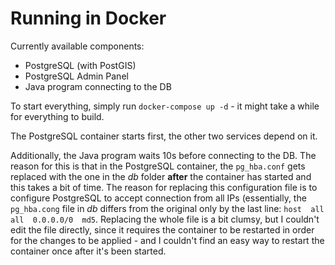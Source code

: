 # Running in Docker
Currently available components:
* PostgreSQL (with PostGIS)
* PostgreSQL Admin Panel
* Java program connecting to the DB

To start everything, simply run `docker-compose up -d` - it might take a while for everything to build.

The PostgreSQL container starts first, the other two services depend on it.

Additionally, the Java program waits 10s before connecting to the DB. The reason for this is that in the PostgreSQL container, the `pg_hba.conf` gets replaced with the one in the _db_ folder **after** the container has started and this takes a bit of time. The reason for replacing this configuration file is to configure PostgreSQL to accept connection from all IPs (essentially, the `pg_hba.cong` file in _db_ differs from the original only by the last line: `host  all  all  0.0.0.0/0  md5`. Replacing the whole file is a bit clumsy, but I couldn't edit the file directly, since it requires the container to be restarted in order for the changes to be applied - and I couldn't find an easy way to restart the container once after it's been started.
